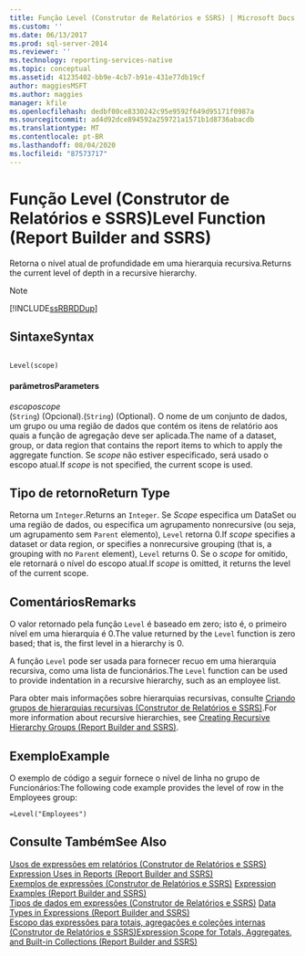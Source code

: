 ```yaml
---
title: Função Level (Construtor de Relatórios e SSRS) | Microsoft Docs
ms.custom: ''
ms.date: 06/13/2017
ms.prod: sql-server-2014
ms.reviewer: ''
ms.technology: reporting-services-native
ms.topic: conceptual
ms.assetid: 41235402-bb9e-4cb7-b91e-431e77db19cf
author: maggiesMSFT
ms.author: maggies
manager: kfile
ms.openlocfilehash: dedbf00ce8330242c95e9592f649d95171f0987a
ms.sourcegitcommit: ad4d92dce894592a259721a1571b1d8736abacdb
ms.translationtype: MT
ms.contentlocale: pt-BR
ms.lasthandoff: 08/04/2020
ms.locfileid: "87573717"
---
```

# <a name="level-function-report-builder-and-ssrs"></a><span data-ttu-id="f86ca-102">Função Level (Construtor de Relatórios e SSRS)</span><span class="sxs-lookup"><span data-stu-id="f86ca-102">Level Function (Report Builder and SSRS)</span></span>
  <span data-ttu-id="f86ca-103">Retorna o nível atual de profundidade em uma hierarquia recursiva.</span><span class="sxs-lookup"><span data-stu-id="f86ca-103">Returns the current level of depth in a recursive hierarchy.</span></span>  
  
> [!NOTE]  
>  [!INCLUDE[ssRBRDDup](../../includes/ssrbrddup-md.md)]  
  
## <a name="syntax"></a><span data-ttu-id="f86ca-104">Sintaxe</span><span class="sxs-lookup"><span data-stu-id="f86ca-104">Syntax</span></span>  
  
```  
  
Level(scope)  
```  
  
#### <a name="parameters"></a><span data-ttu-id="f86ca-105">parâmetros</span><span class="sxs-lookup"><span data-stu-id="f86ca-105">Parameters</span></span>  
 <span data-ttu-id="f86ca-106">*escopo*</span><span class="sxs-lookup"><span data-stu-id="f86ca-106">*scope*</span></span>  
 <span data-ttu-id="f86ca-107">(`String`) (Opcional).</span><span class="sxs-lookup"><span data-stu-id="f86ca-107">(`String`) (Optional).</span></span> <span data-ttu-id="f86ca-108">O nome de um conjunto de dados, um grupo ou uma região de dados que contém os itens de relatório aos quais a função de agregação deve ser aplicada.</span><span class="sxs-lookup"><span data-stu-id="f86ca-108">The name of a dataset, group, or data region that contains the report items to which to apply the aggregate function.</span></span> <span data-ttu-id="f86ca-109">Se *scope* não estiver especificado, será usado o escopo atual.</span><span class="sxs-lookup"><span data-stu-id="f86ca-109">If *scope* is not specified, the current scope is used.</span></span>  
  
## <a name="return-type"></a><span data-ttu-id="f86ca-110">Tipo de retorno</span><span class="sxs-lookup"><span data-stu-id="f86ca-110">Return Type</span></span>  
 <span data-ttu-id="f86ca-111">Retorna um `Integer`.</span><span class="sxs-lookup"><span data-stu-id="f86ca-111">Returns an `Integer`.</span></span> <span data-ttu-id="f86ca-112">Se *Scope* especifica um DataSet ou uma região de dados, ou especifica um agrupamento nonrecursive (ou seja, um agrupamento sem `Parent` elemento), `Level` retorna 0.</span><span class="sxs-lookup"><span data-stu-id="f86ca-112">If *scope* specifies a dataset or data region, or specifies a nonrecursive grouping (that is, a grouping with no `Parent` element), `Level` returns 0.</span></span> <span data-ttu-id="f86ca-113">Se o *scope* for omitido, ele retornará o nível do escopo atual.</span><span class="sxs-lookup"><span data-stu-id="f86ca-113">If *scope* is omitted, it returns the level of the current scope.</span></span>  
  
## <a name="remarks"></a><span data-ttu-id="f86ca-114">Comentários</span><span class="sxs-lookup"><span data-stu-id="f86ca-114">Remarks</span></span>  
 <span data-ttu-id="f86ca-115">O valor retornado pela função `Level` é baseado em zero; isto é, o primeiro nível em uma hierarquia é 0.</span><span class="sxs-lookup"><span data-stu-id="f86ca-115">The value returned by the `Level` function is zero based; that is, the first level in a hierarchy is 0.</span></span>  
  
 <span data-ttu-id="f86ca-116">A função `Level` pode ser usada para fornecer recuo em uma hierarquia recursiva, como uma lista de funcionários.</span><span class="sxs-lookup"><span data-stu-id="f86ca-116">The `Level` function can be used to provide indentation in a recursive hierarchy, such as an employee list.</span></span>  
  
 <span data-ttu-id="f86ca-117">Para obter mais informações sobre hierarquias recursivas, consulte [Criando grupos de hierarquias recursivas &#40;Construtor de Relatórios e SSRS&#41;](creating-recursive-hierarchy-groups-report-builder-and-ssrs.md).</span><span class="sxs-lookup"><span data-stu-id="f86ca-117">For more information about recursive hierarchies, see [Creating Recursive Hierarchy Groups &#40;Report Builder and SSRS&#41;](creating-recursive-hierarchy-groups-report-builder-and-ssrs.md).</span></span>  
  
## <a name="example"></a><span data-ttu-id="f86ca-118">Exemplo</span><span class="sxs-lookup"><span data-stu-id="f86ca-118">Example</span></span>  
 <span data-ttu-id="f86ca-119">O exemplo de código a seguir fornece o nível de linha no grupo de Funcionários:</span><span class="sxs-lookup"><span data-stu-id="f86ca-119">The following code example provides the level of row in the Employees group:</span></span>  
  
```  
=Level("Employees")  
```  
  
## <a name="see-also"></a><span data-ttu-id="f86ca-120">Consulte Também</span><span class="sxs-lookup"><span data-stu-id="f86ca-120">See Also</span></span>  
 <span data-ttu-id="f86ca-121">[Usos de expressões em relatórios &#40;Construtor de Relatórios e SSRS&#41;](expression-uses-in-reports-report-builder-and-ssrs.md) </span><span class="sxs-lookup"><span data-stu-id="f86ca-121">[Expression Uses in Reports &#40;Report Builder and SSRS&#41;](expression-uses-in-reports-report-builder-and-ssrs.md) </span></span>  
 <span data-ttu-id="f86ca-122">[Exemplos de expressões &#40;Construtor de Relatórios e SSRS&#41;](expression-examples-report-builder-and-ssrs.md) </span><span class="sxs-lookup"><span data-stu-id="f86ca-122">[Expression Examples &#40;Report Builder and SSRS&#41;](expression-examples-report-builder-and-ssrs.md) </span></span>  
 <span data-ttu-id="f86ca-123">[Tipos de dados em expressões &#40;Construtor de Relatórios e SSRS&#41;](expressions-report-builder-and-ssrs.md) </span><span class="sxs-lookup"><span data-stu-id="f86ca-123">[Data Types in Expressions &#40;Report Builder and SSRS&#41;](expressions-report-builder-and-ssrs.md) </span></span>  
 [<span data-ttu-id="f86ca-124">Escopo das expressões para totais, agregações e coleções internas &#40;Construtor de Relatórios e SSRS&#41;</span><span class="sxs-lookup"><span data-stu-id="f86ca-124">Expression Scope for Totals, Aggregates, and Built-in Collections &#40;Report Builder and SSRS&#41;</span></span>](expression-scope-for-totals-aggregates-and-built-in-collections.md)  
  
  
